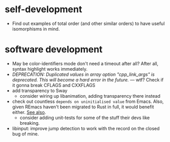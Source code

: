 # self-development

* Find out examples of total order (and other similar orders) to have useful isomorphisms in mind.

# software development

* May be color-identifiers mode don't need a timeout after all? After all, syntax highlight works immediately.
*  *DEPRECATION: Duplicated values in array option "cpp_link_args" is deprecated. This will become a hard error in the future.* — wtf? Check if it gonna break CFLAGS and CXXFLAGS
* add transparency to Sway
    * consider wiring up libanimation, adding transparency there instead
* check out countless `depends on uninitialised value` from Emacs. Also, given REmacs haven't been migrated to Rust in full, it would benefit either. [See also][1].
    * consider adding unit-tests for some of the stuff their devs like breaking.
* libinput: improve jump detection to work with the record on the closed bug of mine.

[1]: https://stackoverflow.com/questions/2612447/pinpointing-conditional-jump-or-move-depends-on-uninitialized-values-valgrin
